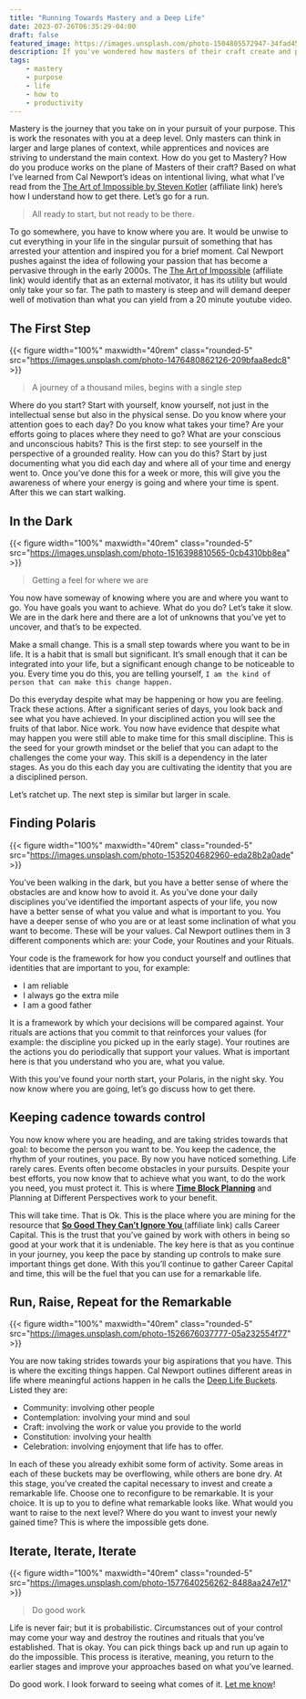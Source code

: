 ```yaml
---
title: "Running Towards Mastery and a Deep Life"
date: 2023-07-26T06:35:29-04:00
draft: false
featured_image: https://images.unsplash.com/photo-1504805572947-34fad45aed93
description: If you've wondered how masters of their craft create and produce good a valuable work, here is how.
tags: 
    - mastery
    - purpose
    - life
    - how to
    - productivity
---
```


Mastery is the journey that you take on in your pursuit of your purpose. This is work the resonates with you at a deep level. Only masters can think in larger and large planes of context, while apprentices and novices are striving to understand the main context. How do you get to Mastery? How do you produce works on the plane of Masters of their craft? Based on what I’ve learned from Cal Newport’s ideas on intentional living, what what I’ve read from the [The Art of Impossible by Steven Kotler](https://www.amazon.com/Art-Impossible-Peak-Performance-Primer/dp/B087D7QC2Q/ref=tmm_aud_swatch_0?_encoding=UTF8&amp;qid=1690196460&amp;sr=1-1&_encoding=UTF8&tag=juanjuanzerod-20&linkCode=ur2&linkId=c1dd9ff326a1285894ae9372cb94a5b8&camp=1789&creative=9325) (affiliate link) here’s how I understand how to get there. Let’s go for a run.

> All ready to start, but not ready to be there.
> 

To go somewhere, you have to know where you are. It would be unwise to cut everything in your life in the singular pursuit of something that has arrested your attention and inspired you for a brief moment. Cal Newport pushes against the idea of following your passion that has become a pervasive through in the early 2000s. The [The Art of Impossible](https://www.amazon.com/Art-Impossible-Peak-Performance-Primer/dp/B087D7QC2Q/ref=tmm_aud_swatch_0?_encoding=UTF8&amp;qid=1690196460&amp;sr=1-1&_encoding=UTF8&tag=juanjuanzerod-20&linkCode=ur2&linkId=c1dd9ff326a1285894ae9372cb94a5b8&camp=1789&creative=9325) (affiliate link) would identify that as an external motivator, it has its utility but would only take your so far. The path to mastery is steep and will demand deeper well of motivation than what you can yield from a 20 minute youtube video. 

## The First Step
{{< figure width="100%" maxwidth="40rem" class="rounded-5" src="https://images.unsplash.com/photo-1476480862126-209bfaa8edc8" >}}


> A journey of a thousand miles, begins with a single step
> 

Where do you start? Start with yourself, know yourself, not just in the intellectual sense but also in the physical sense. Do you know where your attention goes to each day? Do you know what takes your time? Are your efforts going to places where they need to go? What are your conscious and unconscious habits? This is the first step: to see yourself in the perspective of a grounded reality. How can you do this? Start by just documenting what you did each day and where all of your time and energy went to. Once you’ve done this for a week or more, this will give you the awareness of where your energy is going and where your time is spent. After this we can start walking.

## In the Dark
{{< figure width="100%" maxwidth="40rem" class="rounded-5" src="https://images.unsplash.com/photo-1516398810565-0cb4310bb8ea" >}}


> Getting a feel for where we are
> 

You now have someway of knowing where you are and where you want to go. You have goals you want to achieve. What do you do? Let’s take it slow. We are in the dark here and there are a lot of unknowns that you’ve yet to uncover, and that’s to be expected.

Make a small change. This is a small step towards where you want to be in life. It is a habit that is small but significant. It’s small enough that it can be integrated into your life, but a significant enough change to be noticeable to you. Every time you do this, you are telling yourself, `I am the kind of person that can make this change happen.` 

Do this everyday despite what may be happening or how you are feeling. Track these actions. After a significant series of days, you look back and see what you have achieved. In your disciplined action you will see the fruits of that labor. Nice work. You now have evidence that despite what may happen you were still able to make time for this small discipline. This is the seed for your growth mindset or the belief that you can adapt to the challenges the come your way. This skill is a dependency in the later stages. As you do this each day you are cultivating the identity that you are a disciplined person. 

Let’s ratchet up. The next step is similar but larger in scale.

## Finding Polaris
{{< figure width="100%" maxwidth="40rem" class="rounded-5" src="https://images.unsplash.com/photo-1535204682960-eda28b2a0ade" >}}


You’ve been walking in the dark, but you have a better sense of where the obstacles are and know how to avoid it. As you’ve done your daily disciplines you’ve identified the important aspects of your life, you now have a better sense of what you value and what is important to you. You have a deeper sense of who you are or at least some inclination of what you want to become. These will be your values. Cal Newport outlines them in 3 different components which are: your Code, your Routines and your Rituals. 

Your code is the framework for how you conduct yourself and outlines that identities that are important to you, for example: 

- I am reliable
- I always go the extra mile
- I am a good father

It is a framework by which your decisions will be compared against. Your rituals are actions that you commit to that reinforces your values (for example: the discipline you picked up in the early stage). Your routines are the actions you do periodically that support your values. What is important here is that you understand who you are, what you value. 

With this you’ve found your north start, your Polaris, in the night sky. You now know where you are going, let’s go discuss how to get there.

## Keeping cadence towards control

You now know where you are heading, and are taking strides towards that goal: to become the person you want to be. You keep the cadence, the rhythm of your routines, you pace. By now you have noticed something. Life rarely cares. Events often become obstacles in your pursuits. Despite your best efforts, you now know that to achieve what you want, to do the work you need, you must protect it. This is where [**Time Block Planning**](/posts/how-to-protect-your-time/) and Planning at Different Perspectives work to your benefit. 

This will take time. That is Ok. This is the place where you are mining for the resource that **[So Good They Can’t Ignore You ](https://www.amazon.com/Good-They-Cant-Ignore-You/dp/1455509124?&_encoding=UTF8&tag=juanjuanzerod-20&linkCode=ur2&linkId=3427a924770761e58e38b9ca54284ff9&camp=1789&creative=9325)** (affiliate link) calls Career Capital. This is the trust that you’ve gained by work with others in being so good at your work that it is undeniable. The key here is that as you continue in your journey, you keep the pace by standing up controls to make sure important things get done. With this you’ll continue to gather Career Capital and time, this will be the fuel that you can use for a remarkable life.

## Run, Raise, Repeat for the Remarkable
{{< figure width="100%" maxwidth="40rem" class="rounded-5" src="https://images.unsplash.com/photo-1526676037777-05a232554f77" >}}


You are now taking strides towards your big aspirations that you have. This is where the exciting things happen. Cal Newport outlines different areas in life where meaningful actions happen in he calls the [Deep Life Buckets](https://calnewport.com/the-deep-life-some-notes/). Listed they are:

- Community: involving other people
- Contemplation: involving your mind and soul
- Craft: involving the work or value you provide to the world
- Constitution: involving your health
- Celebration: involving enjoyment that life has to offer.

In each of these you already exhibit some form of activity. Some areas in each of these buckets may be overflowing, while others are bone dry. At this stage, you’ve created the capital necessary to invest and create a remarkable life. Choose one to reconfigure to be remarkable. It is your choice. It is up to you to define what remarkable looks like. What would you want to raise to the next level? Where do you want to invest your newly gained time? This is where the impossible gets done.

## Iterate, Iterate, Iterate
{{< figure width="100%" maxwidth="40rem" class="rounded-5" src="https://images.unsplash.com/photo-1577640256262-8488aa247e17" >}}

> Do good work
> 

Life is never fair; but it is probabilistic. Circumstances out of your control may come your way and destroy the routines and rituals that you’ve established. That is okay. You can pick things back up and run up again to do the impossible. This process is iterative, meaning, you return to the earlier stages and improve your approaches based on what you’ve learned. 

Do good work. I look forward to seeing what comes of it. [Let me know](https://forms.gle/Sj3YXan3WXQPvZ139)!
